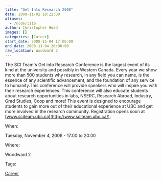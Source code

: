 ```yaml
---
title: "Get Into Research 2008"
date: 2008-11-02 18:22:00
aliases:
  - /node/1116
author: Christopher Head
images: []
categories: [Career]
start_date: 2008-11-04 17:00:00
end_date: 2008-11-04 20:00:00
raw_location: Woodward 2
---
```


The SCI Team's Get into Research Conference is the largest event of its kind at the university and possibly in Western Canada. Every year we show more than 500 students why research, in any field you can name, is the essence of any scientific advancement, and the foundation of any service to humanity.This conference will provide speakers who will inspire you with their research experiences. This conference will also educate students about research opportunities in labs, NSERC, Research Abroad, Industry, Grad Studies, Coop and more! This event is designed to encourage students to gain more out of their educational experience at UBC and get more involved in the research community. Registration opens soon at [www.sciteam.ubc.ca](http://www.sciteam.ubc.ca/).

When: 

Tuesday, November 4, 2008 - 17:00 to 20:00

Where: 

Woodward 2

Tags: 

[Career](/career)
